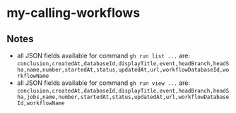 # my-calling-workflows

## Notes

* all JSON fields available for command `gh run list ...` are: `conclusion,createdAt,databaseId,displayTitle,event,headBranch,headSha,name,number,startedAt,status,updatedAt,url,workflowDatabaseId,workflowName`
* all JSON fields available for command `gh run view ...` are: `conclusion,createdAt,databaseId,displayTitle,event,headBranch,headSha,jobs,name,number,startedAt,status,updatedAt,url,workflowDatabaseId,workflowName`
